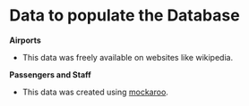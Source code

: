 # Data to populate the Database

**Airports**
- This data was freely available on websites like wikipedia.

**Passengers and Staff**
- This data was created using [mockaroo](https://www.mockaroo.com/).
